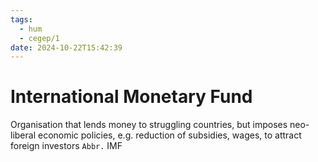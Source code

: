 ```yaml
---
tags:
  - hum
  - cegep/1
date: 2024-10-22T15:42:39
---
```


# International Monetary Fund

Organisation that lends money to struggling countries, but imposes neo-liberal economic policies, e.g. reduction of subsidies, wages, to attract foreign investors
`Abbr.` IMF
